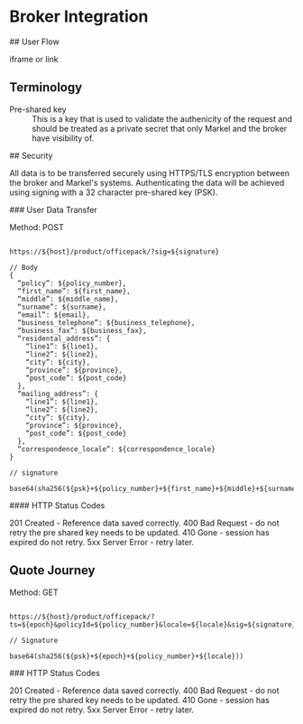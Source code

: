 # Broker Integration

## User Flow

iframe or link

## Terminology

<dl>
  <dt>Pre-shared key</dt>
  <dd>This is a key that is used to validate the authenicity of the request and should be treated as a private secret that only Markel and the broker have visibility of.</dd>
</dl>

## Security

All data is to be transferred securely using HTTPS/TLS encryption between the broker and Markel's systems. Authenticating the data will be achieved using signing with a 32 character pre-shared key (PSK).

### User Data Transfer

Method: POST

<pre><code>
https://${host}/product/officepack/?sig=${signature}

// Body
{
  “policy”: ${policy_number},
  “first_name”: ${first_name},
  “middle”: ${middle_name},
  “surname”: ${surname},
  “email”: ${email},
  “business_telephone”: ${business_telephone},
  “business_fax”: ${business_fax},
  “residental_address”: {
    “line1”: ${line1},
    “line2”: ${line2},
    “city”: ${city},
    “province”: ${province},
    “post_code”: ${post_code}
  },
  “mailing_address”: {
    “line1”: ${line1},
    “line2”: ${line2},
    “city”: ${city},
    “province”: ${province},
    “post_code”: ${post_code}
  },
  “correspondence_locale”: ${correspondence_locale}
}

// signature

base64(sha256(${psk}+${policy_number}+${first_name}+${middle}+${surname}+${email}+${business_telephone}+${business_fax}+${residential_address::line1}+${residential_address::line2}+${residential_address::city}+${residential_address::province}+${residential_address::post_code}+${mailing_address::line1}+${mailing_address::line2}+${mailing_address::city}+${mailing_address::province}+${mailing_address::post_code}+${correspondence_locale}))
</code></pre>

#### HTTP Status Codes

201 Created - Reference data saved correctly.
400 Bad Request - do not retry the pre shared key needs to be updated.
410 Gone - session has expired do not retry.
5xx Server Error - retry later.

## Quote Journey

Method: GET

<pre><code>
https://${host}/product/officepack/?ts=${epoch}&policyId=${policy_number}&locale=${locale}&sig=${signature}

// Signature

base64(sha256(${psk}+${epoch}+${policy_number}+${locale}))
</code></pre>

### HTTP Status Codes

201 Created - Reference data saved correctly.
400 Bad Request - do not retry the pre shared key needs to be updated.
410 Gone - session has expired do not retry.
5xx Server Error - retry later.
